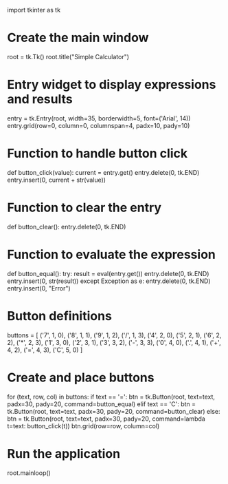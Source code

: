 import tkinter as tk

# Create the main window
root = tk.Tk()
root.title("Simple Calculator")

# Entry widget to display expressions and results
entry = tk.Entry(root, width=35, borderwidth=5, font=('Arial', 14))
entry.grid(row=0, column=0, columnspan=4, padx=10, pady=10)

# Function to handle button click
def button_click(value):
    current = entry.get()
    entry.delete(0, tk.END)
    entry.insert(0, current + str(value))

# Function to clear the entry
def button_clear():
    entry.delete(0, tk.END)

# Function to evaluate the expression
def button_equal():
    try:
        result = eval(entry.get())
        entry.delete(0, tk.END)
        entry.insert(0, str(result))
    except Exception as e:
        entry.delete(0, tk.END)
        entry.insert(0, "Error")

# Button definitions
buttons = [
    ('7', 1, 0), ('8', 1, 1), ('9', 1, 2), ('/', 1, 3),
    ('4', 2, 0), ('5', 2, 1), ('6', 2, 2), ('*', 2, 3),
    ('1', 3, 0), ('2', 3, 1), ('3', 3, 2), ('-', 3, 3),
    ('0', 4, 0), ('.', 4, 1), ('+', 4, 2), ('=', 4, 3),
    ('C', 5, 0)
]

# Create and place buttons
for (text, row, col) in buttons:
    if text == '=':
        btn = tk.Button(root, text=text, padx=30, pady=20, command=button_equal)
    elif text == 'C':
        btn = tk.Button(root, text=text, padx=30, pady=20, command=button_clear)
    else:
        btn = tk.Button(root, text=text, padx=30, pady=20, command=lambda t=text: button_click(t))
    btn.grid(row=row, column=col)

# Run the application
root.mainloop()
